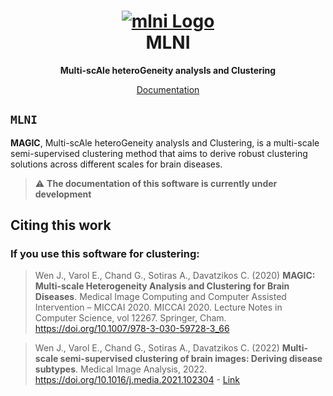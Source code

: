 <h1 align="center">
  <a href="http://www.junhaowen.com/magic/">
    <img src="http://www.junhaowen.com/mlni/images/magic.png" alt="mlni Logo">
  </a>
  <br/>
  MLNI
</h1>

<p align="center"><strong>Multi-scAle heteroGeneity analysIs and Clustering</strong></p>

<p align="center">
  <a href="http://www.junhaowen.com/magic/">Documentation</a>
</p>

## `MLNI`
**MAGIC**, Multi-scAle heteroGeneity analysIs and Clustering, is a multi-scale semi-supervised clustering method that aims to derive robust clustering solutions across different scales for brain diseases.

> :warning: **The documentation of this software is currently under development**

## Citing this work
### If you use this software for clustering:
> Wen J., Varol E., Chand G., Sotiras A., Davatzikos C. (2020) **MAGIC: Multi-scale Heterogeneity Analysis and Clustering for Brain Diseases**. Medical Image Computing and Computer Assisted Intervention – MICCAI 2020. MICCAI 2020. Lecture Notes in Computer Science, vol 12267. Springer, Cham. https://doi.org/10.1007/978-3-030-59728-3_66

> Wen J., Varol E., Chand G., Sotiras A., Davatzikos C. (2022) **Multi-scale semi-supervised clustering of brain images: Deriving disease subtypes**. Medical Image Analysis, 2022. https://doi.org/10.1016/j.media.2021.102304 - [Link](https://www.sciencedirect.com/science/article/pii/S1361841521003492)
